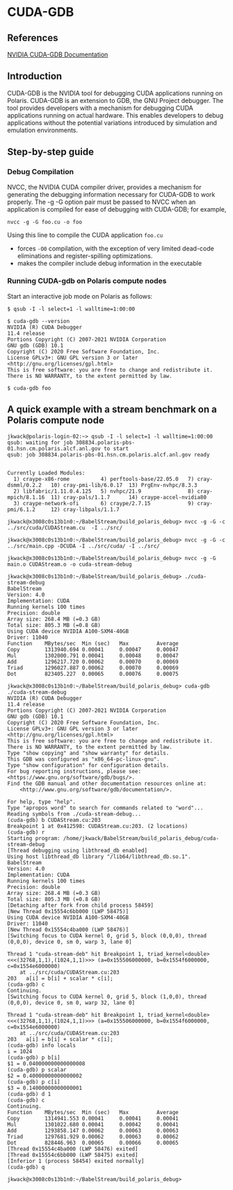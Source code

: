 # CUDA-GDB

## References  
[NVIDIA CUDA-GDB Documentation](https://docs.nvidia.com/cuda/cuda-gdb/index.html)  

## Introduction
CUDA-GDB is the NVIDIA tool for debugging CUDA applications running on Polaris. CUDA-GDB is an extension to GDB, the GNU Project debugger. The tool provides developers with a mechanism for debugging CUDA applications running on actual hardware. This enables developers to debug applications without the potential variations introduced by simulation and emulation environments.

## Step-by-step guide
### Debug Compilation
NVCC, the NVIDIA CUDA compiler driver, provides a mechanism for generating the debugging information necessary for CUDA-GDB to work properly. The -g -G option pair must be passed to NVCC when an application is compiled for ease of debugging with CUDA-GDB; for example,
```
nvcc -g -G foo.cu -o foo
```
Using this line to compile the CUDA application `foo.cu`
* forces `-O0` compilation, with the exception of very limited dead-code eliminations and register-spilling optimizations.
* makes the compiler include debug information in the executable


### Running CUDA-gdb on Polaris compute nodes
Start an interactive job mode on Polaris as follows:  
```
$ qsub -I -l select=1 -l walltime=1:00:00

$ cuda-gdb --version
NVIDIA (R) CUDA Debugger
11.4 release
Portions Copyright (C) 2007-2021 NVIDIA Corporation
GNU gdb (GDB) 10.1
Copyright (C) 2020 Free Software Foundation, Inc.
License GPLv3+: GNU GPL version 3 or later <http://gnu.org/licenses/gpl.html>
This is free software: you are free to change and redistribute it.
There is NO WARRANTY, to the extent permitted by law.

$ cuda-gdb foo
```

## A quick example with a stream benchmark on a Polaris compute node

```
jkwack@polaris-login-02:~> qsub -I -l select=1 -l walltime=1:00:00
qsub: waiting for job 308834.polaris-pbs-01.hsn.cm.polaris.alcf.anl.gov to start
qsub: job 308834.polaris-pbs-01.hsn.cm.polaris.alcf.anl.gov ready


Currently Loaded Modules:
  1) craype-x86-rome          4) perftools-base/22.05.0   7) cray-dsmml/0.2.2   10) cray-pmi-lib/6.0.17  13) PrgEnv-nvhpc/8.3.3
  2) libfabric/1.11.0.4.125   5) nvhpc/21.9               8) cray-mpich/8.1.16  11) cray-pals/1.1.7      14) craype-accel-nvidia80
  3) craype-network-ofi       6) craype/2.7.15            9) cray-pmi/6.1.2     12) cray-libpals/1.1.7

jkwack@x3008c0s13b1n0:~/BabelStream/build_polaris_debug> nvcc -g -G -c ../src/cuda/CUDAStream.cu  -I ../src/

jkwack@x3008c0s13b1n0:~/BabelStream/build_polaris_debug> nvcc -g -G -c ../src/main.cpp -DCUDA -I ../src/cuda/ -I ../src/

jkwack@x3008c0s13b1n0:~/BabelStream/build_polaris_debug> nvcc -g -G main.o CUDAStream.o -o cuda-stream-debug

jkwack@x3008c0s13b1n0:~/BabelStream/build_polaris_debug> ./cuda-stream-debug 
BabelStream
Version: 4.0
Implementation: CUDA
Running kernels 100 times
Precision: double
Array size: 268.4 MB (=0.3 GB)
Total size: 805.3 MB (=0.8 GB)
Using CUDA device NVIDIA A100-SXM4-40GB
Driver: 11040
Function    MBytes/sec  Min (sec)   Max         Average     
Copy        1313940.694 0.00041     0.00047     0.00047     
Mul         1302000.791 0.00041     0.00048     0.00047     
Add         1296217.720 0.00062     0.00070     0.00069     
Triad       1296027.887 0.00062     0.00070     0.00069     
Dot         823405.227  0.00065     0.00076     0.00075     

jkwack@x3008c0s13b1n0:~/BabelStream/build_polaris_debug> cuda-gdb ./cuda-stream-debug 
NVIDIA (R) CUDA Debugger
11.4 release
Portions Copyright (C) 2007-2021 NVIDIA Corporation
GNU gdb (GDB) 10.1
Copyright (C) 2020 Free Software Foundation, Inc.
License GPLv3+: GNU GPL version 3 or later <http://gnu.org/licenses/gpl.html>
This is free software: you are free to change and redistribute it.
There is NO WARRANTY, to the extent permitted by law.
Type "show copying" and "show warranty" for details.
This GDB was configured as "x86_64-pc-linux-gnu".
Type "show configuration" for configuration details.
For bug reporting instructions, please see:
<https://www.gnu.org/software/gdb/bugs/>.
Find the GDB manual and other documentation resources online at:
    <http://www.gnu.org/software/gdb/documentation/>.

For help, type "help".
Type "apropos word" to search for commands related to "word"...
Reading symbols from ./cuda-stream-debug...
(cuda-gdb) b CUDAStream.cu:203
Breakpoint 1 at 0x412598: CUDAStream.cu:203. (2 locations)
(cuda-gdb) r      
Starting program: /home/jkwack/BabelStream/build_polaris_debug/cuda-stream-debug 
[Thread debugging using libthread_db enabled]
Using host libthread_db library "/lib64/libthread_db.so.1".
BabelStream
Version: 4.0
Implementation: CUDA
Running kernels 100 times
Precision: double
Array size: 268.4 MB (=0.3 GB)
Total size: 805.3 MB (=0.8 GB)
[Detaching after fork from child process 58459]
[New Thread 0x15554c6bb000 (LWP 58475)]
Using CUDA device NVIDIA A100-SXM4-40GB
Driver: 11040
[New Thread 0x15554c4ba000 (LWP 58476)]
[Switching focus to CUDA kernel 0, grid 5, block (0,0,0), thread (0,0,0), device 0, sm 0, warp 3, lane 0]

Thread 1 "cuda-stream-deb" hit Breakpoint 1, triad_kernel<double><<<(32768,1,1),(1024,1,1)>>> (a=0x155506000000, b=0x1554f6000000, c=0x1554e6000000)
    at ../src/cuda/CUDAStream.cu:203
203   a[i] = b[i] + scalar * c[i];
(cuda-gdb) c
Continuing.
[Switching focus to CUDA kernel 0, grid 5, block (1,0,0), thread (0,0,0), device 0, sm 0, warp 32, lane 0]

Thread 1 "cuda-stream-deb" hit Breakpoint 1, triad_kernel<double><<<(32768,1,1),(1024,1,1)>>> (a=0x155506000000, b=0x1554f6000000, c=0x1554e6000000)
    at ../src/cuda/CUDAStream.cu:203
203   a[i] = b[i] + scalar * c[i];
(cuda-gdb) info locals
i = 1024
(cuda-gdb) p b[i]
$1 = 0.040000000000000008
(cuda-gdb) p scalar
$2 = 0.40000000000000002
(cuda-gdb) p c[i]
$3 = 0.14000000000000001
(cuda-gdb) d 1
(cuda-gdb) c
Continuing.
Function    MBytes/sec  Min (sec)   Max         Average     
Copy        1314941.553 0.00041     0.00041     0.00041     
Mul         1301022.680 0.00041     0.00042     0.00041     
Add         1293858.147 0.00062     0.00063     0.00063     
Triad       1297681.929 0.00062     0.00063     0.00062     
Dot         828446.963  0.00065     0.00066     0.00065     
[Thread 0x15554c4ba000 (LWP 58476) exited]
[Thread 0x15554c6bb000 (LWP 58475) exited]
[Inferior 1 (process 58454) exited normally]
(cuda-gdb) q

jkwack@x3008c0s13b1n0:~/BabelStream/build_polaris_debug> 

```